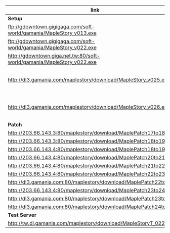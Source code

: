 |link|desc|
|----|----|
|**Setup**|
|ftp://gdowntown.gigigaga.com/soft-world/gamania/MapleStory_v013.exe||
|ftp://gdowntown.gigigaga.com/soft-world/gamania/MapleStory_v022.exe||
|http://gdowntown.giga.net.tw:80/soft-world/gamania/MapleStory_v022.exe||
|http://dl3.gamania.com/maplestory/download/MapleStory_v025.exe|274.5MB info from xunlei, not downloadable|
|http://dl3.gamania.com/maplestory/download/MapleStory_v026.exe|313.52MB info from xunlei, not downloadable|
|**Patch**|
|http://203.66.143.3:80/maplestory/download/MaplePatch17to18.exe||
|http://203.66.143.3:80/maplestory/download/MaplePatch18to19.exe||
|http://203.66.143.4:80/maplestory/download/MaplePatch18to19.exe||
|http://203.66.143.4:80/maplestory/download/MaplePatch20to21.exe||
|http://203.66.143.4:80/maplestory/download/MaplePatch21to22.exe||
|http://203.66.143.4:80/maplestory/download/MaplePatch22to23.exe||
|http://dl3.gamania.com:80/maplestory/download/MaplePatch22to23.exe||
|http://203.66.143.4:80/maplestory/download/MaplePatch23to24.exe||
|http://dl3.gamania.com:80/maplestory/download/MaplePatch23to24.exe||
|http://dl3.gamania.com:80/maplestory/download/MaplePatch24to25.exe||
|**Test Server**|
|http://tw.dl.gamania.com/maplestory/download/MapleStoryT_022.exe|

